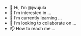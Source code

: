 - 👋 Hi, I’m @jwujula
- 👀 I’m interested in ...
- 🌱 I’m currently learning ...
- 💞️ I’m looking to collaborate on ...
- 📫 How to reach me ...

<!---
jwujula/jwujula is a ✨ special ✨ repository because its `README.md` (this file) appears on your GitHub profile.
You can click the Preview link to take a look at your changes.
--->
